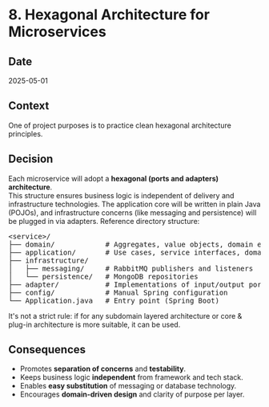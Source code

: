 # 8. Hexagonal Architecture for Microservices

## Date
2025-05-01

## Context
One of project purposes is to practice clean hexagonal architecture principles.

## Decision
Each microservice will adopt a **hexagonal (ports and adapters) architecture**.  
This structure ensures business logic is independent of delivery and infrastructure technologies.
The application core will be written in plain Java (POJOs), and infrastructure concerns (like messaging and persistence) will be plugged in via adapters.
Reference directory structure:
<pre>
&lt;service&gt;/
├── domain/            # Aggregates, value objects, domain events  
├── application/       # Use cases, service interfaces, domain logic  
├── infrastructure/  
│   ├── messaging/     # RabbitMQ publishers and listeners  
│   └── persistence/   # MongoDB repositories  
├── adapter/           # Implementations of input/output ports (optional)  
├── config/            # Manual Spring configuration  
└── Application.java   # Entry point (Spring Boot)  
</pre>

It's not a strict rule: if for any subdomain layered architecture or core & plug-in architecture is more suitable, it can be used.

## Consequences
- Promotes **separation of concerns** and **testability**.
- Keeps business logic **independent** from framework and tech stack.
- Enables **easy substitution** of messaging or database technology.
- Encourages **domain-driven design** and clarity of purpose per layer.
